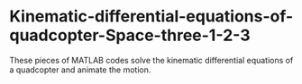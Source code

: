 # Kinematic-differential-equations-of-quadcopter-Space-three-1-2-3
These pieces of MATLAB codes solve the kinematic differential equations of a quadcopter and animate the motion.
